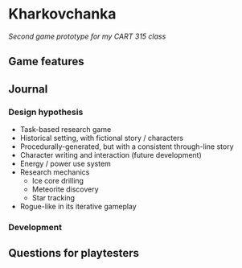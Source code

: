 # Kharkovchanka
*Second game prototype for my CART 315 class*

## Game features

## Journal

### Design hypothesis
- Task-based research game
- Historical setting, with fictional story / characters
- Procedurally-generated, but with a consistent through-line story
- Character writing and interaction (future development)
- Energy / power use system
- Research mechanics
  - Ice core drilling
  - Meteorite discovery
  - Star tracking
- Rogue-like in its iterative gameplay

### Development

## Questions for playtesters
